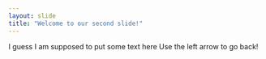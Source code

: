 ```yaml
---
layout: slide
title: "Welcome to our second slide!"
---
```

I guess I am supposed to put some text here
Use the left arrow to go back!
